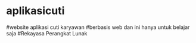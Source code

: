 # aplikasicuti
#website aplikasi cuti karyawan
#berbasis web dan ini hanya untuk belajar saja
#Rekayasa Perangkat Lunak 
